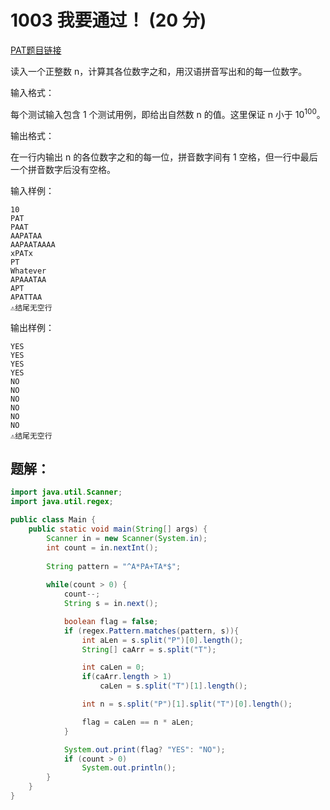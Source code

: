 # 1003 我要通过！ (20 分)
[PAT题目链接](https://pintia.cn/problem-sets/994805260223102976/problems/994805324509200384)

读入一个正整数 n，计算其各位数字之和，用汉语拼音写出和的每一位数字。

输入格式：

每个测试输入包含 1 个测试用例，即给出自然数 n 的值。这里保证 n 小于 $10^{100}$。

输出格式：

在一行内输出 n 的各位数字之和的每一位，拼音数字间有 1 空格，但一行中最后一个拼音数字后没有空格。

输入样例：
```
10
PAT
PAAT
AAPATAA
AAPAATAAAA
xPATx
PT
Whatever
APAAATAA
APT
APATTAA
⚠结尾无空行
```

输出样例：
```
YES
YES
YES
YES
NO
NO
NO
NO
NO
NO
⚠结尾无空行
```

## 题解：
```Java
import java.util.Scanner;
import java.util.regex;

public class Main {
    public static void main(String[] args) {
        Scanner in = new Scanner(System.in);
        int count = in.nextInt();
        
        String pattern = "^A*PA+TA*$";
                
        while(count > 0) {
            count--;
            String s = in.next();

            boolean flag = false;
            if (regex.Pattern.matches(pattern, s)){
                int aLen = s.split("P")[0].length();
                String[] caArr = s.split("T");

                int caLen = 0;
                if(caArr.length > 1)
                    caLen = s.split("T")[1].length();

                int n = s.split("P")[1].split("T")[0].length();

                flag = caLen == n * aLen;
            }

            System.out.print(flag? "YES": "NO");
            if (count > 0)
                System.out.println();
        }
    }
}
```